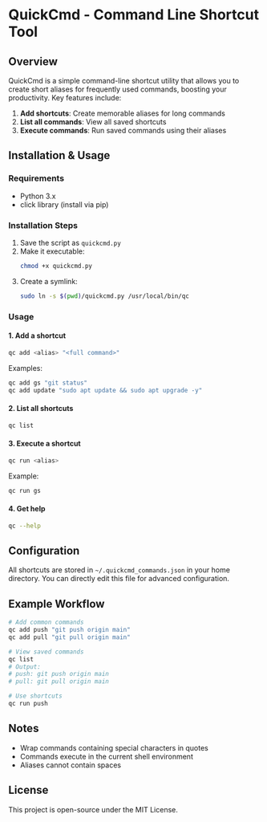 # QuickCmd - Command Line Shortcut Tool

## Overview

QuickCmd is a simple command-line shortcut utility that allows you to create short aliases for frequently used commands, boosting your productivity. Key features include:

1. **Add shortcuts**: Create memorable aliases for long commands
2. **List all commands**: View all saved shortcuts
3. **Execute commands**: Run saved commands using their aliases

## Installation & Usage

### Requirements
- Python 3.x
- click library (install via pip)

### Installation Steps

1. Save the script as `quickcmd.py`
2. Make it executable:
   ```bash
   chmod +x quickcmd.py
   ```
3. Create a symlink:
   ```bash
   sudo ln -s $(pwd)/quickcmd.py /usr/local/bin/qc
   ```

### Usage

#### 1. Add a shortcut
```bash
qc add <alias> "<full command>"
```
Examples:
```bash
qc add gs "git status"
qc add update "sudo apt update && sudo apt upgrade -y"
```

#### 2. List all shortcuts
```bash
qc list
```

#### 3. Execute a shortcut
```bash
qc run <alias>
```
Example:
```bash
qc run gs
```

#### 4. Get help
```bash
qc --help
```

## Configuration

All shortcuts are stored in `~/.quickcmd_commands.json` in your home directory. You can directly edit this file for advanced configuration.

## Example Workflow

```bash
# Add common commands
qc add push "git push origin main"
qc add pull "git pull origin main"

# View saved commands
qc list
# Output:
# push: git push origin main
# pull: git pull origin main

# Use shortcuts
qc run push
```

## Notes

- Wrap commands containing special characters in quotes
- Commands execute in the current shell environment
- Aliases cannot contain spaces

## License

This project is open-source under the MIT License.